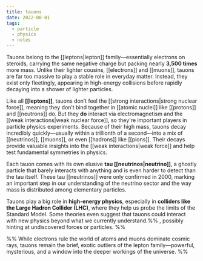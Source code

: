 ```yaml
---
title: tauons
date: 2022-08-01
tags:
  - particle
  - physics
  - notes
---
```

Tauons belong to the [[leptons|lepton]] family—essentially electrons on steroids, carrying the same negative charge but packing nearly **3,500 times** more mass. Unlike their lighter cousins, [[electrons]] and [[muons]], tauons are far too massive to play a stable role in everyday matter. Instead, they exist only fleetingly, appearing in high-energy collisions before rapidly decaying into a shower of lighter particles.

Like all **[[leptons]]**, tauons don’t feel the [[strong interactions|strong nuclear force]], meaning they don’t bind together in [[atomic nuclei]] like [[protons]] and [[neutrons]] do. But they **do** interact via electromagnetism and the [[weak interactions|weak nuclear force]], so they're important players in particle physics experiments. Because of their high mass, tauons decay incredibly quickly—usually within a trillionth of a second—into a mix of [[neutrinos]], [[muons]], or even [[hadrons]] like [[pions]]. Their decays provide valuable insights into the [[weak interactions|weak force]] and help test fundamental symmetries in physics.

Each tauon comes with its own elusive **tau [[neutrinos|neutrino]]**, a ghostly particle that barely interacts with anything and is even harder to detect than the tau itself. These tau [[neutrinos]] were only confirmed in 2000, marking an important step in our understanding of the neutrino sector and the way mass is distributed among elementary particles.

Tauons play a big role in **high-energy physics**, especially in **colliders like the Large Hadron Collider (LHC)**, where they help us probe the limits of the Standard Model. Some theories even suggest that tauons could interact with new physics beyond what we currently understand.%% , possibly hinting at undiscovered forces or particles. %%

%% While electrons rule the world of atoms and muons dominate cosmic rays, tauons remain the brief, exotic outliers of the lepton family—powerful, mysterious, and a window into the deeper workings of the universe. %%